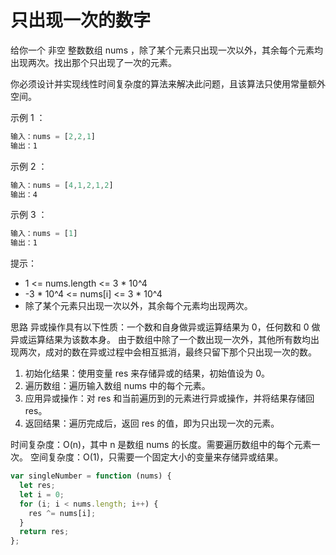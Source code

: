 # 只出现一次的数字

给你一个 非空 整数数组 nums ，除了某个元素只出现一次以外，其余每个元素均出现两次。找出那个只出现了一次的元素。

你必须设计并实现线性时间复杂度的算法来解决此问题，且该算法只使用常量额外空间。

示例 1 ：

```js
输入：nums = [2,2,1]
输出：1
```

示例 2 ：

```js
输入：nums = [4,1,2,1,2]
输出：4
```

示例 3 ：

```js
输入：nums = [1]
输出：1
```

提示：

- 1 <= nums.length <= 3 \* 10^4
- -3 \* 10^4 <= nums[i] <= 3 \* 10^4
- 除了某个元素只出现一次以外，其余每个元素均出现两次。

思路
异或操作具有以下性质：一个数和自身做异或运算结果为 0，任何数和 0 做异或运算结果为该数本身。
由于数组中除了一个数出现一次外，其他所有数均出现两次，成对的数在异或过程中会相互抵消，最终只留下那个只出现一次的数。

1. 初始化结果：使用变量 res 来存储异或的结果，初始值设为 0。
2. 遍历数组：遍历输入数组 nums 中的每个元素。
3. 应用异或操作：对 res 和当前遍历到的元素进行异或操作，并将结果存储回 res。
4. 返回结果：遍历完成后，返回 res 的值，即为只出现一次的元素。

时间复杂度：O(n)，其中 n 是数组 nums 的长度。需要遍历数组中的每个元素一次。
空间复杂度：O(1)，只需要一个固定大小的变量来存储异或结果。

```js
var singleNumber = function (nums) {
  let res;
  let i = 0;
  for (i; i < nums.length; i++) {
    res ^= nums[i];
  }
  return res;
};
```
